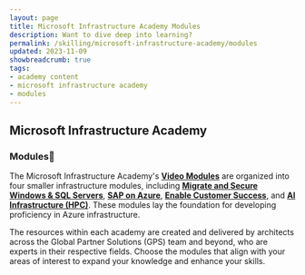 ```yaml
---
layout: page
title: Microsoft Infrastructure Academy Modules
description: Want to dive deep into learning?
permalink: /skilling/microsoft-infrastructure-academy/modules
updated: 2023-11-09
showbreadcrumb: true
tags: 
- academy content
- microsoft infrastructure academy
- modules
---
```


## Microsoft Infrastructure Academy

### Modules📘

The Microsoft Infrastructure Academy's **[Video Modules](/PartnerResources/skilling/microsoft-infrastructure-academy/modules)** are organized into four smaller infrastructure modules, including **[Migrate and Secure Windows & SQL Servers](/PartnerResources/skilling/microsoft-infrastructure-academy/windows-sql-servers)**, **[SAP on Azure](/PartnerResources/skilling/microsoft-infrastructure-academy/sap-on-azure)**, **[Enable Customer Success](/PartnerResources//skilling/microsoft-infrastructure-academy/enable-customer-success)**, and **[AI Infrastructure (HPC)](/PartnerResources/skilling/microsoft-infrastructure-academy/ai-infrastructure)**. These modules lay the foundation for developing proficiency in Azure infrastructure.

The resources within each academy are created and delivered by architects across the Global Partner Solutions (GPS) team and beyond, who are experts in their respective fields. Choose the modules that align with your areas of interest to expand your knowledge and enhance your skills.